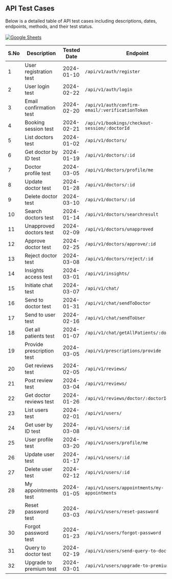 ## API Test Cases

Below is a detailed table of API test cases including descriptions, dates, endpoints, methods, and their test status.<br><br>
[![Google Sheets](https://img.shields.io/badge/-Documentation-blue?style=for-the-badge&logo=google&logoColor=white)](https://docs.google.com/spreadsheets/d/e/2PACX-1vQFwOWd2L6Bd6nVvdNxaIfKWZDzqi8Tg2yqq0KOScWHrJdPeOxdCpnt2Ou9ffOzIHVmSIJ7_SFgWUVs/pubhtml)

| S.No | Description                | Tested Date       | Endpoint                                                  | Method | Test Status |
|------|----------------------------|------------|-----------------------------------------------------------|--------|-------------|
| 1    | User registration test     | 2024-01-10 | `/api/v1/auth/register`                                   | POST   | ✅          |
| 2    | User login test            | 2024-02-22 | `/api/v1/auth/login`                                      | POST   | ✅          |
| 3    | Email confirmation test    | 2024-02-20 | `/api/v1/auth/confirm-email/:verificationToken`           | POST   | ✅          |
| 4    | Booking session test       | 2024-02-21 | `/api/v1/bookings/checkout-session/:doctorId`             | POST   | ✅          |
| 5    | List doctors test          | 2024-01-02 | `/api/v1/doctors/`                                        | GET    | ✅          |
| 6    | Get doctor by ID test      | 2024-01-19 | `/api/v1/doctors/:id`                                     | GET    | ✅          |
| 7    | Doctor profile test        | 2024-03-05 | `/api/v1/doctors/profile/me`                              | GET    | ✅          |
| 8    | Update doctor test         | 2024-01-28 | `/api/v1/doctors/:id`                                     | PUT    | ✅          |
| 9    | Delete doctor test         | 2024-03-10 | `/api/v1/doctors/:id`                                     | DELETE | ✅          |
| 10   | Search doctors test        | 2024-01-14 | `/api/v1/doctors/searchresult`                            | GET    | ✅          |
| 11   | Unapproved doctors test    | 2024-02-09 | `/api/v1/doctors/unapproved`                              | GET    | ✅          |
| 12   | Approve doctor test        | 2024-02-25 | `/api/v1/doctors/approve/:id`                             | PUT    | ✅          |
| 13   | Reject doctor test         | 2024-03-08 | `/api/v1/doctors/reject/:id`                              | PUT    | ✅          |
| 14   | Insights access test       | 2024-03-01 | `/api/v1/insights/`                                       | GET    | ✅          |
| 15   | Initiate chat test         | 2024-03-07 | `/api/v1/chat/`                                           | POST   | ✅          |
| 16   | Send to doctor test        | 2024-01-31 | `/api/v1/chat/sendToDoctor`                               | POST   | ✅          |
| 17   | Send to user test          | 2024-02-16 | `/api/v1/chat/sendToUser`                                 | POST   | ✅          |
| 18   | Get all patients test      | 2024-01-07 | `/api/v1/chat/getAllPatients/:doctorId/`                  | GET    | ✅          |
| 19   | Provide prescription test  | 2024-03-05 | `/api/v1/prescriptions/provide`                           | POST   | ✅          |
| 20   | Get reviews test           | 2024-02-05 | `/api/v1/reviews/`                                        | GET    | ✅          |
| 21   | Post review test           | 2024-03-04 | `/api/v1/reviews/`                                        | POST   | ✅          |
| 22   | Get doctor reviews test    | 2024-01-26 | `/api/v1/reviews/doctor/:doctorId/reviews`                | GET    | ✅          |
| 23   | List users test            | 2024-02-01 | `/api/v1/users/`                                          | GET    | ✅          |
| 24   | Get user by ID test        | 2024-03-08 | `/api/v1/users/:id`                                       | GET    | ✅          |
| 25   | User profile test          | 2024-03-20 | `/api/v1/users/profile/me`                                | GET    | ✅          |
| 26   | Update user test           | 2024-01-17 | `/api/v1/users/:id`                                       | PUT    | ✅          |
| 27   | Delete user test           | 2024-02-12 | `/api/v1/users/:id`                                       | DELETE | ✅          |
| 28   | My appointments test       | 2024-01-05 | `/api/v1/users/appointments/my-appointments`              | GET    | ✅          |
| 29   | Reset password test        | 2024-03-03 | `/api/v1/users/reset-password`                            | POST   | ✅          |
| 30   | Forgot password test       | 2024-01-23 | `/api/v1/users/forgot-password`                           | POST   | ✅          |
| 31   | Query to doctor test       | 2024-02-19 | `/api/v1/users/send-query-to-doctor`                      | POST   | ✅          |
| 32   | Upgrade to premium test    | 2024-03-01 | `/api/v1/users/upgrade-to-premium`                        | POST   | ✅          |


